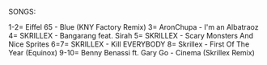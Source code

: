 SONGS:

1-2=      Eiffel 65 - Blue (KNY Factory Remix)
3=        AronChupa - I'm an Albatraoz
4=        SKRILLEX - Bangarang feat. Sirah
5=        SKRILLEX - Scary Monsters And Nice Sprites
6=7=      SKRILLEX - Kill EVERYBODY
8=        Skrillex - First Of The Year (Equinox)
9-10=        Benny Benassi ft. Gary Go - Cinema (Skrillex Remix) 
